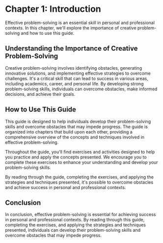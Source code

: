 Chapter 1: Introduction
=======================

Effective problem-solving is an essential skill in personal and professional contexts. In this chapter, we'll explore the importance of creative problem-solving and how to use this guide.

Understanding the Importance of Creative Problem-Solving
--------------------------------------------------------

Creative problem-solving involves identifying obstacles, generating innovative solutions, and implementing effective strategies to overcome challenges. It's a critical skill that can lead to success in various areas, including academics, career, and personal life. By developing strong problem-solving skills, individuals can overcome obstacles, make informed decisions, and achieve their goals.

How to Use This Guide
---------------------

This guide is designed to help individuals develop their problem-solving skills and overcome obstacles that may impede progress. The guide is organized into chapters that build upon each other, providing a comprehensive overview of the concepts and techniques involved in effective problem-solving.

Throughout the guide, you'll find exercises and activities designed to help you practice and apply the concepts presented. We encourage you to complete these exercises to enhance your understanding and develop your problem-solving skills.

By reading through the guide, completing the exercises, and applying the strategies and techniques presented, it's possible to overcome obstacles and achieve success in personal and professional contexts.

Conclusion
----------

In conclusion, effective problem-solving is essential for achieving success in personal and professional contexts. By reading through this guide, completing the exercises, and applying the strategies and techniques presented, individuals can develop their problem-solving skills and overcome obstacles that may impede progress.
